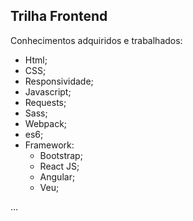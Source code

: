 ## Trilha Frontend

Conhecimentos adquiridos e trabalhados:

- Html;
- CSS;
- Responsividade;
- Javascript;
- Requests;
- Sass;
- Webpack;
- es6;
- Framework:
    - Bootstrap;
    - React JS;
    - Angular;
    - Veu;

...